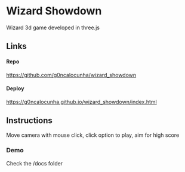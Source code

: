 # Wizard Showdown
Wizard 3d game developed in three.js


## Links

#### Repo
https://github.com/g0ncalocunha/wizard_showdown
#### Deploy
https://g0ncalocunha.github.io/wizard_showdown/index.html

## Instructions
Move camera with mouse click, click option to play, aim for high score

### Demo
Check the /docs folder